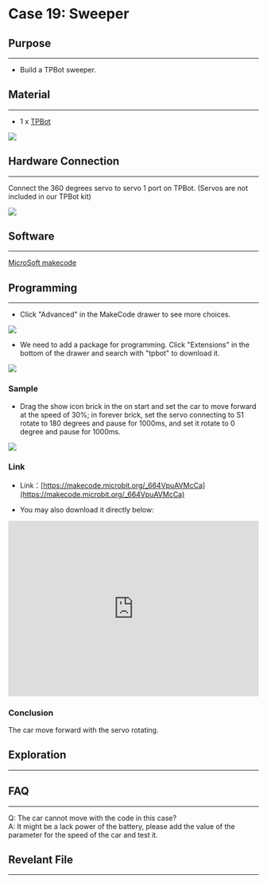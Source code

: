 # Case 19: Sweeper

## Purpose
---
- Build a TPBot sweeper. 

## Material
---

- 1 x [TPBot](https://shop.elecfreaks.com/products/elecfreaks-micro-bit-tpbot-car-kit-without-micro-bit-board?_pos=1&_sid=f32828112&_ss=r)

![](./images/TPBot_tianpeng_case_01_01.png)

## Hardware Connection
---
Connect the 360 degrees servo to servo 1 port on TPBot. (Servos are not included in our TPBot kit)

![](./images/TPBot_tianpeng_case_19_03.png)

## Software 
---
[MicroSoft makecode](https://makecode.microbit.org/#)


## Programming
---

- Click "Advanced" in the MakeCode drawer to see more choices. 

![](./images/TPBot_tianpeng_case_01_02.png)

- We need to add a package for programming. Click "Extensions" in the bottom of the drawer and search with "tpbot" to download it. 

![](./images/TPBot_tianpeng_case_01_03.png)

### Sample

- Drag the show icon brick in the on start and set the car to move forward at the speed of 30%; in forever brick, set the servo connecting to S1 rotate to 180 degrees and pause for 1000ms, and set it rotate to 0 degree and pause for 1000ms. 

![](./images/TPBot_tianpeng_case_19_04.png)


### Link
- Link：[https://makecode.microbit.org/_664VpuAVMcCa](https://makecode.microbit.org/_664VpuAVMcCa)

- You may also download it directly below:

<div style="position:relative;height:0;padding-bottom:70%;overflow:hidden;"><iframe style="position:absolute;top:0;left:0;width:100%;height:100%;" src="https://makecode.microbit.org/#pub:_664VpuAVMcCa" frameborder="0" sandbox="allow-popups allow-forms allow-scripts allow-same-origin"></iframe></div>  

### Conclusion

The car move forward with the servo rotating. 


## Exploration
---


## FAQ
---
Q: The car cannot move with the code in this case?  
A: It might be a lack power of the battery, please add the value of the parameter for the speed of the car and test it. 

##  Revelant File 
---

